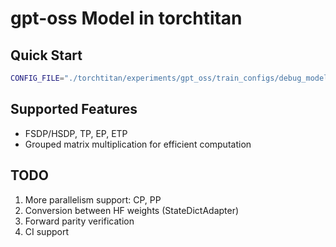 # gpt-oss Model in torchtitan

## Quick Start
```bash
CONFIG_FILE="./torchtitan/experiments/gpt_oss/train_configs/debug_model.toml" ./run_train.sh
```

## Supported Features
- FSDP/HSDP, TP, EP, ETP
- Grouped matrix multiplication for efficient computation


## TODO
1. More parallelism support: CP, PP
2. Conversion between HF weights (StateDictAdapter)
3. Forward parity verification
4. CI support
